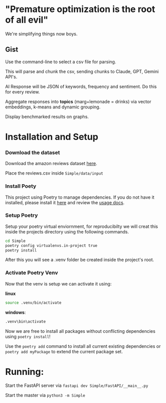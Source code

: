# "Premature optimization is the root of all evil"
We're simplifying things now boys. 

## Gist

Use the command-line to select a csv file for parsing. 

This will parse and chunk the csv, sending chunks to Claude, GPT, Gemini API's. 


AI Response will be JSON of keywords, frequency and sentiment. Do this for every review.

Aggregate responses into __topics__ (marg+lemonade = drinks) via vector embeddings, k-means and dynamic grouping.

Display benchmarked results on graphs. 

# Installation and Setup

### __Download the dataset__
Download the amazon reviews dataset [here](https://www.kaggle.com/datasets/snap/amazon-fine-food-reviews).

Place the reviews.csv inside `Simple/data/input`

### __Install Poety__

This project using Poetry to manage dependencies. If you do not have it installed, please install it [here](https://python-poetry.org/docs/) and review the [usage docs](https://python-poetry.org/docs/basic-usage/).

### __Setup Poetry__ 
Setup your poetry virtual enviornment, for reproducibilty we will creat this inside the projects directory using the following commands.

```bash
cd Simple
poetry config virtualenvs.in-project true
poetry install
```
After this you will see a .venv folder be created inside the project's root. 

### __Activate Poetry Venv__
Now that the venv is setup we can activate it using:

__linux__
```bash
source .venv/bin/activate
```

__windows__:
```cmd
.venv\bin\activate
```
Now we are free to install all packages without conflicting dependencies using `poetry install`!

Use the `poetry add` command to install all current existing dependencies or `poetry add myPackage` to extend the current package set. 

# Running:

Start the FastAPI server via `fastapi dev Simple/FastAPI/__main__.py` 

Start the master via `python3 -m Simple`




